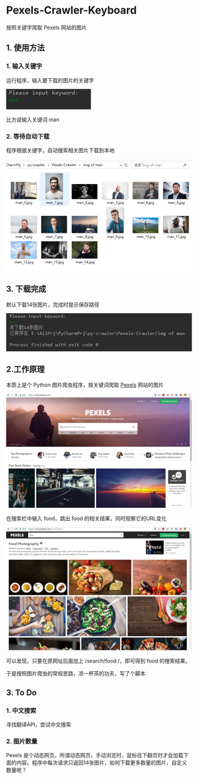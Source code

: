 # Pexels-Crawler-Keyboard
按照关键字爬取 Pexels 网站的图片

## 1. 使用方法

### 1. 输入关键字

运行程序，输入要下载的图片的关键字

![](https://github.com/Oslomayor/Markdown-Imglib/blob/master/Imgs/pexels-crawler.PNG?raw=true)

比方说输入关键词 man

### 2. 等待自动下载

程序根据关键字，自动搜索相关图片下载到本地

![](https://github.com/Oslomayor/Markdown-Imglib/blob/master/Imgs/pexels-crawler2.PNG?raw=true)

 ## 3. 下载完成

默认下载14张图片，完成时提示保存路径

![](https://github.com/Oslomayor/Markdown-Imglib/blob/master/Imgs/pexels-crawler3.PNG?raw=true)

## 2.工作原理

本质上是个 Python 图片爬虫程序，按关键词爬取 [Pexels](www.pexels.com) 网站的图片

![](https://github.com/Oslomayor/Markdown-Imglib/blob/master/Imgs/pexels-crawler4.PNG?raw=true)

在搜索栏中输入 food，跳出 food 的相关结果，同时观察它的URL变化

![](https://github.com/Oslomayor/Markdown-Imglib/blob/master/Imgs/pexels-crawler5.PNG?raw=true)

可以发现，只要在原网址后面加上 /search/food /，即可得到 food 的搜索结果。

于是按照图片爬虫的常规思路，凉一杯茶的功夫，写了个脚本

## 3. To Do

### 1. 中文搜索

寻找翻译API，尝试中文搜索

### 2. 图片数量

Pexels 是个动态网页，所谓动态网页，手动浏览时，鼠标往下翻页时才会加载下面的内容。程序中每次请求只返回14张图片，如何下载更多数量的图片，自定义数量呢？
